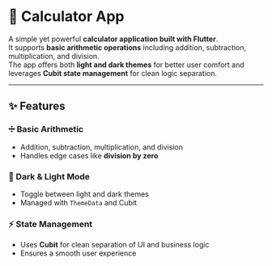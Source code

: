 # 📱 Calculator App  

A simple yet powerful **calculator application built with Flutter**.  
It supports **basic arithmetic operations** including addition, subtraction, multiplication, and division.  
The app offers both **light and dark themes** for better user comfort and leverages **Cubit state management** for clean logic separation.  

---

## ✨ Features  

### ➗ Basic Arithmetic  
- Addition, subtraction, multiplication, and division  
- Handles edge cases like **division by zero**  

### 🌙 Dark & Light Mode  
- Toggle between light and dark themes  
- Managed with `ThemeData` and Cubit  

### ⚡ State Management  
- Uses **Cubit** for clean separation of UI and business logic  
- Ensures a smooth user experience  
